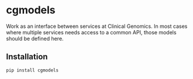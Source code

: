 # cgmodels

Work as an interface between services at Clinical Genomics. In most cases where multiple services needs access to a 
common API, those models should be defined here.

## Installation

`pip install cgmodels`
